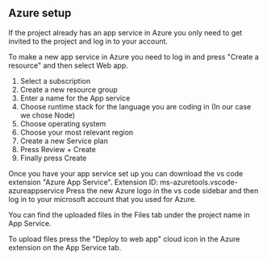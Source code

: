## Azure setup

If the project already has an app service in Azure you only need to get invited to the project and log in to your account. 

To make a new app service in Azure you need to log in and press "Create a resource" and then select Web app. 
1. Select a subscription 
2. Create a new resource group
3. Enter a name for the App service
4. Choose runtime stack for the language you are coding in (In our case we chose Node)
5. Choose operating system
6. Choose your most relevant region
7. Create a new Service plan
8. Press Review + Create
9. Finally press Create

Once you have your app service set up you can download the vs code extension "Azure App Service". 
    Extension ID: ms-azuretools.vscode-azureappservice
Press the new Azure logo in the vs code sidebar and then log in to your microsoft account that you used for Azure.

You can find the uploaded files in the Files tab under the project name in App Service. 

To upload files press the "Deploy to web app" cloud icon in the Azure extension on the App Service tab. 